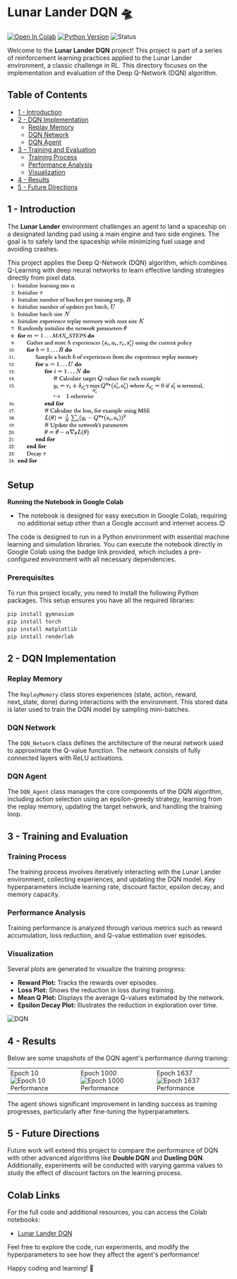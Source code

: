# Lunar Lander DQN 🛸

[![Open In Colab](https://colab.research.google.com/assets/colab-badge.svg)](https://colab.research.google.com/drive/1GSWaiwTkF4uRjl7bLwNTlBNBdLjctP3n?usp=sharing)
[![Python Version](https://img.shields.io/badge/Python-3.6%20|%203.7%20|%203.8-blue)](https://www.python.org/downloads/release/python-380/)
![Status](https://img.shields.io/badge/status-active-green)

Welcome to the **Lunar Lander DQN** project! This project is part of a series of reinforcement learning practices applied to the Lunar Lander environment, a classic challenge in RL. This directory focuses on the implementation and evaluation of the Deep Q-Network (DQN) algorithm.

## Table of Contents
- [1 - Introduction](#1---introduction)
- [2 - DQN Implementation](#2---dqn-implementation)
  - [Replay Memory](#replay-memory)
  - [DQN Network](#dqn-network)
  - [DQN Agent](#dqn-agent)
- [3 - Training and Evaluation](#3---training-and-evaluation)
  - [Training Process](#training-process)
  - [Performance Analysis](#performance-analysis)
  - [Visualization](#visualization)
- [4 - Results](#4---results)
- [5 - Future Directions](#5---future-directions)

## 1 - Introduction
The **Lunar Lander** environment challenges an agent to land a spaceship on a designated landing pad using a main engine and two side engines. The goal is to safely land the spaceship while minimizing fuel usage and avoiding crashes.

This project applies the Deep Q-Network (DQN) algorithm, which combines Q-Learning with deep neural networks to learn effective landing strategies directly from pixel data.
![DQN](assets/DQN_algorithm.png)

## Setup

**Running the Notebook in Google Colab**
- The notebook is designed for easy execution in Google Colab, requiring no additional setup other than a Google account and internet access.😊
  
The code is designed to run in a Python environment with essential machine learning and simulation libraries. You can execute the notebook directly in Google Colab using the badge link provided, which includes a pre-configured environment with all necessary dependencies.

### Prerequisites
To run this project locally, you need to install the following Python packages. This setup ensures you have all the required libraries:

```bash
pip install gymnasium
pip install torch
pip install matplotlib
pip install renderlab
```

## 2 - DQN Implementation
### Replay Memory
The `ReplayMemory` class stores experiences (state, action, reward, next_state, done) during interactions with the environment. This stored data is later used to train the DQN model by sampling mini-batches.

### DQN Network
The `DQN_Network` class defines the architecture of the neural network used to approximate the Q-value function. The network consists of fully connected layers with ReLU activations.

### DQN Agent
The `DQN_Agent` class manages the core components of the DQN algorithm, including action selection using an epsilon-greedy strategy, learning from the replay memory, updating the target network, and handling the training loop.

## 3 - Training and Evaluation
### Training Process
The training process involves iteratively interacting with the Lunar Lander environment, collecting experiences, and updating the DQN model. Key hyperparameters include learning rate, discount factor, epsilon decay, and memory capacity.

### Performance Analysis
Training performance is analyzed through various metrics such as reward accumulation, loss reduction, and Q-value estimation over episodes.

### Visualization
Several plots are generated to visualize the training progress:
- **Reward Plot:** Tracks the rewards over episodes.
- **Loss Plot:** Shows the reduction in loss during training.
- **Mean Q Plot:** Displays the average Q-values estimated by the network.
- **Epsilon Decay Plot:** Illustrates the reduction in exploration over time.

![DQN](assets/plot.png)

## 4 - Results
Below are some snapshots of the DQN agent's performance during training:
<table>
  <tr>
    <td>Epoch 10<br><img src="assets/DQN/10epoch.gif" alt="Epoch 10 Performance" width="240px"></td>
    <td>Epoch 1000<br><img src="assets/DQN/1000epoch.gif" alt="Epoch 1000 Performance" width="240px"></td>
    <td>Epoch 1637<br><img src="assets/DQN/1650epoch.gif" alt="Epoch 1637 Performance" width="240px"></td>
  </tr>
</table>

The agent shows significant improvement in landing success as training progresses, particularly after fine-tuning the hyperparameters.

## 5 - Future Directions
Future work will extend this project to compare the performance of DQN with other advanced algorithms like **Double DQN** and **Dueling DQN**. Additionally, experiments will be conducted with varying gamma values to study the effect of discount factors on the learning process.

## Colab Links
For the full code and additional resources, you can access the Colab notebooks:
- [Lunar Lander DQN](https://colab.research.google.com/drive/1GSWaiwTkF4uRjl7bLwNTlBNBdLjctP3n?usp=sharing)

Feel free to explore the code, run experiments, and modify the hyperparameters to see how they affect the agent's performance!

Happy coding and learning! 🚀

